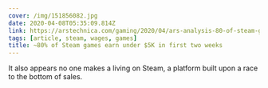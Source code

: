 ```yaml
---
cover: /img/151856082.jpg
date: 2020-04-08T05:35:09.814Z
link: https://arstechnica.com/gaming/2020/04/ars-analysis-80-of-steam-games-earn-under-5k-in-first-two-weeks/
tags: [article, steam, wages, games]
title: ~80% of Steam games earn under $5K in first two weeks
---
```


It also appears no one makes a living on Steam, a platform built upon a race to the bottom of sales.
